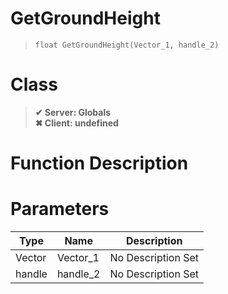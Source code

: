 # GetGroundHeight
> `float GetGroundHeight(Vector_1, handle_2)`
# Class
> __✔ Server: Globals__  
> __✖ Client: undefined__  
# Function Description

# Parameters
Type|Name|Description
--|--|--
Vector|Vector_1|No Description Set
handle|handle_2|No Description Set
